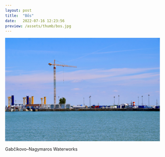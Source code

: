 ```yaml
---
layout: post
title:  "Bős"
date:   2022-07-16 12:23:56
preview: /assets/thumb/bos.jpg
---
```


![Waterworks](/assets/img/bos.jpg)

Gabčíkovo–Nagymaros Waterworks